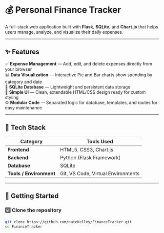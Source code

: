 # 💰 Personal Finance Tracker

A full-stack web application built with **Flask**, **SQLite**, and **Chart.js** that helps users manage, analyze, and visualize their daily expenses.

---

## ✨ Features

✅ **Expense Management** — Add, edit, and delete expenses directly from your browser  
📊 **Data Visualization** — Interactive Pie and Bar charts show spending by category and date  
💾 **SQLite Database** — Lightweight and persistent data storage  
🎨 **Simple UI** — Clean, extendable HTML/CSS design ready for custom styling  
⚙️ **Modular Code** — Separated logic for database, templates, and routes for easy maintenance  

---

## 🧠 Tech Stack

| Category | Tools Used |
|-----------|-------------|
| **Frontend** | HTML5, CSS3, Chart.js |
| **Backend** | Python (Flask Framework) |
| **Database** | SQLite |
| **Tools / Environment** | Git, VS Code, Virtual Environments |

---

## 🚀 Getting Started

### 1️⃣ Clone the repository
```bash
git clone https://github.com/nateKelley/FinanceTracker.git
cd FinanceTracker
